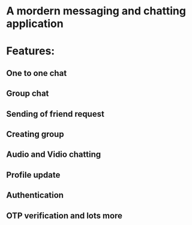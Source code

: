# A mordern messaging and chatting application
# Features:
## One to one chat
## Group chat
## Sending of friend request
## Creating group
## Audio and Vidio chatting
## Profile update
## Authentication
## OTP verification and lots more


